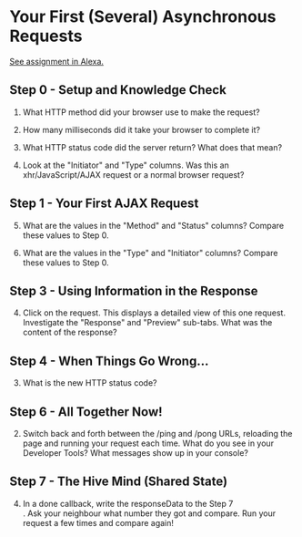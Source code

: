 # Your First (Several) Asynchronous Requests

[See assignment in Alexa.](https://alexa.bitmaker.co/cohorts/67/assignments/2055/latest)


Step 0 - Setup and Knowledge Check
----------------------------------------------------------------
1) What HTTP method did your browser use to make the request?
<!-- The brower used the "GET" method. -->

2) How many milliseconds did it take your browser to complete it?
<!-- The first request used 19.62 ms for queueing and 42.96 ms to complete, for a total time of 62.59 ms -->
<!-- The second request used 1.89 ms for queueing and 28.09 ms to complete, for a total time of  29.99 ms -->

3) What HTTP status code did the server return? What does that mean?
<!-- The HTTP status code that the server returned is 200, meaing that the request has succeeded. -->

4) Look at the "Initiator" and "Type" columns. Was this an xhr/JavaScript/AJAX request or a normal browser request?
<!-- Both requests are normal browser requests -->


Step 1 - Your First AJAX Request
----------------------------------------------------------------
5) What are the values in the "Method" and "Status" columns? Compare these values to Step 0.
<!-- Method is still 'GET' and status is still 200 -->

6) What are the values in the "Type" and "Initiator" columns? Compare these values to Step 0.
<!-- Type is now in 'xhr' and Initiator indicates 'jquery' -->


Step 3 - Using Information in the Response
----------------------------------------------------------------
4) Click on the request. This displays a detailed view of this one request. Investigate the "Response" and "Preview" sub-tabs. What was the content of the response?
<!-- The content of this response is "Wow what a ride! I came all the way from the server!" -->


Step 4 - When Things Go Wrong...
----------------------------------------------------------------
3) What is the new HTTP status code?
<!-- The new status code is 500, which stands for error with an unexpected condition -->


Step 6 - All Together Now!
----------------------------------------------------------------
2) Switch back and forth between the /ping and /pong URLs, reloading the page and running your request each time. What do you see in your Developer Tools? What messages show up in your console?
<!-- When at /ping, Dev Tools show a status code of 200 and the console shows the message that associates with the .done callback -->
<!-- When at /pong, Dev Tools show a status code of 500 and the console shows the message that associates with the .fail callback -->
<!-- In both cases, the message that associates with the .always callback shows as well -->


Step 7 - The Hive Mind (Shared State)
----------------------------------------------------------------
4) In a done callback, write the responseData to the Step 7 <section>. Ask your neighbour what number they got and compare. Run your request a few times and compare again!
<!-- The /count route is an aggregated counter that records anyone who ever visited /count. The counter keeps going up by 1 based on the number of clicks by anyone accessing /count. -->

